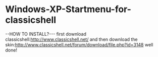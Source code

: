 # Windows-XP-Startmenu-for-classicshell
--HOW TO INSTALL?---
first download classicshell:http://www.classicshell.net/
and then download the skin:http://www.classicshell.net/forum/download/file.php?id=3148
well done!
